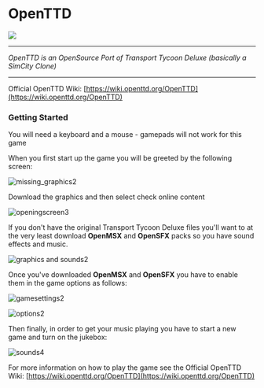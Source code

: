 # OpenTTD

![](https://wiki.openttd.org/images/f/fa/OpenttdLogo.png)

***
_OpenTTD is an OpenSource Port of Transport Tycoon Deluxe (basically a SimCity Clone)_

***

Official OpenTTD Wiki: [https://wiki.openttd.org/OpenTTD](https://wiki.openttd.org/OpenTTD)

### Getting Started

You will need a keyboard and a mouse - gamepads will not work for this game

When you first start up the game you will be greeted by the following screen: 

![missing_graphics2](https://cloud.githubusercontent.com/assets/10035308/11429299/65a3bbf0-9433-11e5-8f46-71163a4d4cf1.png)

Download the graphics and then select check online content

![openingscreen3](https://cloud.githubusercontent.com/assets/10035308/11429300/65a6c19c-9433-11e5-976d-9db63e6cf3b3.png)

If you don't have the original Transport Tycoon Deluxe files you'll want to at the very least download **OpenMSX** and **OpenSFX** packs so you have sound effects and music.

![graphics and sounds2](https://cloud.githubusercontent.com/assets/10035308/11429301/65a8e4a4-9433-11e5-928d-be56c9cd77a4.png)

Once you've downloaded **OpenMSX** and **OpenSFX** you have to enable them in the game options as follows:

![gamesettings2](https://cloud.githubusercontent.com/assets/10035308/11429542/c4fa12d6-9436-11e5-9d5c-4b8049f2cf72.png)

![options2](https://cloud.githubusercontent.com/assets/10035308/11429541/c4f98212-9436-11e5-870b-905009401029.png)

Then finally, in order to get your music playing you have to start a new game and turn on the jukebox:

![sounds4](https://cloud.githubusercontent.com/assets/10035308/11429543/c4faa84a-9436-11e5-8c0d-907ce61dad2c.png)

For more information on how to play the game see the Official OpenTTD Wiki: [https://wiki.openttd.org/OpenTTD](https://wiki.openttd.org/OpenTTD)